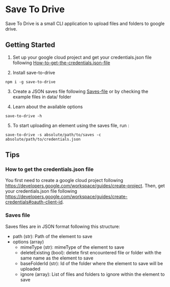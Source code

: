 # Save To Drive

Save To Drive is a small CLI application to upload files and folders to google drive.

## Getting Started

1. Set up your google cloud project and get your credentials.json file following [How-to-get-the-credentials.json-file](#How-to-get-the-credentials.json-file)

2. Install save-to-drive

```console
npm i -g save-to-drive
```

3. Create a JSON saves file following [Saves-file](#Saves-file) or by checking the example files in data/ folder

4. Learn about the available options

```console
save-to-drive -h
```

5. To start uploading an element using the saves file, run :

```console
save-to-drive -s absolute/path/to/saves -c absolute/path/to/credentials.json
```

## Tips

### How to get the credentials.json file

You first need to create a google cloud project following https://developers.google.com/workspace/guides/create-project.
Then, get your credentials.json file following https://developers.google.com/workspace/guides/create-credentials#oauth-client-id.

### Saves file

Saves files are in JSON format following this structure:

- path (str): Path of the element to save
- options (array)
  - mimeType (str): mimeType of the element to save
  - deleteExisting (bool): delete first encountered file or folder with the same name as the element to save
  - baseFolderId (str): Id of the folder where the element to save will be uploaded
  - ignore (array): List of files and folders to ignore within the element to save
